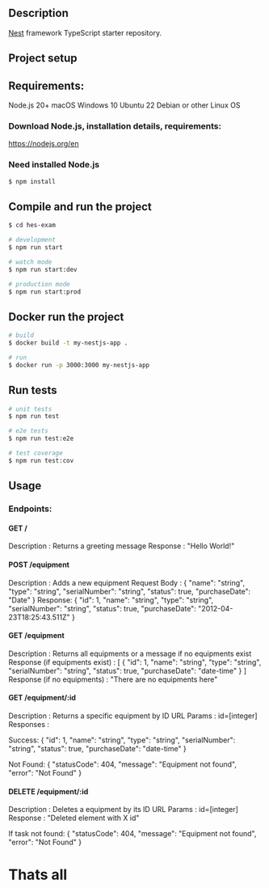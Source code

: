 ## Description

[Nest](https://github.com/nestjs/nest) framework TypeScript starter repository.

## Project setup

## Requirements:
Node.js 20+
macOS
Windows 10
Ubuntu 22
Debian or other Linux OS

### Download Node.js, installation details, requirements:
https://nodejs.org/en

### Need installed Node.js

```bash
$ npm install
```

## Compile and run the project

```bash
$ cd hes-exam

# development
$ npm run start

# watch mode
$ npm run start:dev

# production mode
$ npm run start:prod
```

## Docker run the project

```bash
# build
$ docker build -t my-nestjs-app .

# run
$ docker run -p 3000:3000 my-nestjs-app
```

## Run tests

```bash
# unit tests
$ npm run test

# e2e tests
$ npm run test:e2e

# test coverage
$ npm run test:cov
```

## Usage

### Endpoints:

#### GET /

Description : Returns a greeting message
Response :
"Hello World!"

#### POST /equipment

Description : Adds a new equipment
Request Body :
{
"name": "string",
"type": "string",
"serialNumber": "string",
"status": true,
"purchaseDate": "Date"
}
Response:
{
"id": 1,
"name": "string",
"type": "string",
"serialNumber": "string",
"status": true,
"purchaseDate": "2012-04-23T18:25:43.511Z"
}

#### GET /equipment

Description : Returns all equipments or a message if no equipments exist
Response (if equipments exist) :
[
{
"id": 1,
"name": "string",
"type": "string",
"serialNumber": "string",
"status": true,
"purchaseDate": "date-time"
}
]
Response (if no equipments) :
"There are no equipments here"

#### GET /equipment/:id

Description : Returns a specific equipment by ID
URL Params : id=[integer]
Responses :

Success:
{
"id": 1,
"name": "string",
"type": "string",
"serialNumber": "string",
"status": true,
"purchaseDate": "date-time"
}

Not Found:
{
"statusCode": 404,
"message": "Equipment not found",
"error": "Not Found"
}

#### DELETE /equipment/:id

Description : Deletes a equipment by its ID
URL Params : id=[integer]
Response :
"Deleted element with X id"

If task not found:
{
"statusCode": 404,
"message": "Equipment not found",
"error": "Not Found"
}

# Thats all
